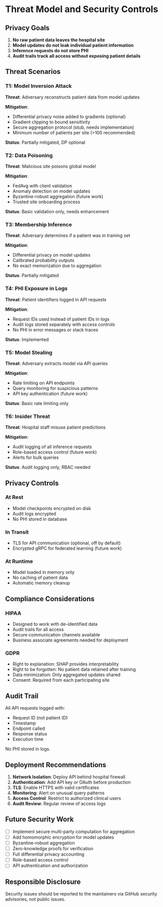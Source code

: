 # Threat Model and Security Controls

## Privacy Goals

1. **No raw patient data leaves the hospital site**
2. **Model updates do not leak individual patient information**
3. **Inference requests do not store PHI**
4. **Audit trails track all access without exposing patient details**

## Threat Scenarios

### T1: Model Inversion Attack

**Threat**: Adversary reconstructs patient data from model updates

**Mitigation**:
- Differential privacy noise added to gradients (optional)
- Gradient clipping to bound sensitivity
- Secure aggregation protocol (stub, needs implementation)
- Minimum number of patients per site (>100 recommended)

**Status**: Partially mitigated, DP optional

### T2: Data Poisoning

**Threat**: Malicious site poisons global model

**Mitigation**:
- FedAvg with client validation
- Anomaly detection on model updates
- Byzantine-robust aggregation (future work)
- Trusted site onboarding process

**Status**: Basic validation only, needs enhancement

### T3: Membership Inference

**Threat**: Adversary determines if a patient was in training set

**Mitigation**:
- Differential privacy on model updates
- Calibrated probability outputs
- No exact memorization due to aggregation

**Status**: Partially mitigated

### T4: PHI Exposure in Logs

**Threat**: Patient identifiers logged in API requests

**Mitigation**:
- Request IDs used instead of patient IDs in logs
- Audit logs stored separately with access controls
- No PHI in error messages or stack traces

**Status**: Implemented

### T5: Model Stealing

**Threat**: Adversary extracts model via API queries

**Mitigation**:
- Rate limiting on API endpoints
- Query monitoring for suspicious patterns
- API key authentication (future work)

**Status**: Basic rate limiting only

### T6: Insider Threat

**Threat**: Hospital staff misuse patient predictions

**Mitigation**:
- Audit logging of all inference requests
- Role-based access control (future work)
- Alerts for bulk queries

**Status**: Audit logging only, RBAC needed

## Privacy Controls

### At Rest

- Model checkpoints encrypted on disk
- Audit logs encrypted
- No PHI stored in database

### In Transit

- TLS for API communication (optional, off by default)
- Encrypted gRPC for federated learning (future work)

### At Runtime

- Model loaded in memory only
- No caching of patient data
- Automatic memory cleanup

## Compliance Considerations

### HIPAA

- Designed to work with de-identified data
- Audit trails for all access
- Secure communication channels available
- Business associate agreements needed for deployment

### GDPR

- Right to explanation: SHAP provides interpretability
- Right to be forgotten: No patient data retained after training
- Data minimization: Only aggregated updates shared
- Consent: Required from each participating site

## Audit Trail

All API requests logged with:
- Request ID (not patient ID)
- Timestamp
- Endpoint called
- Response status
- Execution time

No PHI stored in logs.

## Deployment Recommendations

1. **Network Isolation**: Deploy API behind hospital firewall
2. **Authentication**: Add API key or OAuth before production
3. **TLS**: Enable HTTPS with valid certificates
4. **Monitoring**: Alert on unusual query patterns
5. **Access Control**: Restrict to authorized clinical users
6. **Audit Review**: Regular review of access logs

## Future Security Work

- [ ] Implement secure multi-party computation for aggregation
- [ ] Add homomorphic encryption for model updates
- [ ] Byzantine-robust aggregation
- [ ] Zero-knowledge proofs for verification
- [ ] Full differential privacy accounting
- [ ] Role-based access control
- [ ] API authentication and authorization

## Responsible Disclosure

Security issues should be reported to the maintainers via GitHub security advisories, not public issues.

